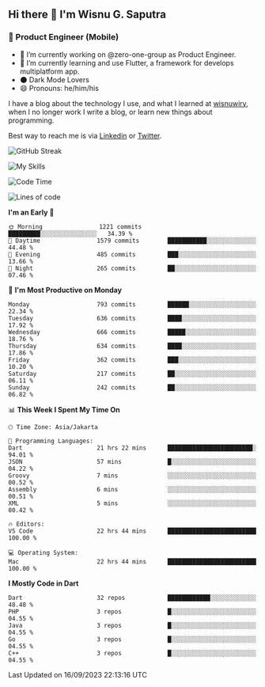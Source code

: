 ## Hi there 👋 I'm Wisnu G. Saputra

### :mobile_phone_off: Product Engineer (Mobile)

- 🔭 I’m currently working on @zero-one-group as Product Engineer.
- 🌱 I’m currently learning and use Flutter, a framework for develops multiplatform app.
- 🌑 Dark Mode Lovers
- 😄 Pronouns: he/him/his

I have a blog about the technology I use, and what I learned at [wisnuwiry](https://wisnuwiry.space/), when I no longer work I write a blog, or learn new things about programming.

Best way to reach me is via [Linkedin](https://www.linkedin.com/in/wisnu-saputra/) or [Twitter](https://twitter.com/wisnuwiry).

![GitHub Streak](https://streak-stats.demolab.com?user=wisnuwiry&theme=dark&hide_border=true)

![My Skills](https://skillicons.dev/icons?i=dart,flutter,kotlin,swift,go,js,css,neovim,git,linux&perline=5)

<!--START_SECTION:waka-->
![Code Time](http://img.shields.io/badge/Code%20Time-752%20hrs%2044%20mins-blue)

![Lines of code](https://img.shields.io/badge/From%20Hello%20World%20I%27ve%20Written-4.7%20million%20lines%20of%20code-blue)

**I'm an Early 🐤** 

```text
🌞 Morning                1221 commits        █████████░░░░░░░░░░░░░░░░   34.39 % 
🌆 Daytime                1579 commits        ███████████░░░░░░░░░░░░░░   44.48 % 
🌃 Evening                485 commits         ███░░░░░░░░░░░░░░░░░░░░░░   13.66 % 
🌙 Night                  265 commits         ██░░░░░░░░░░░░░░░░░░░░░░░   07.46 % 
```
📅 **I'm Most Productive on Monday** 

```text
Monday                   793 commits         ██████░░░░░░░░░░░░░░░░░░░   22.34 % 
Tuesday                  636 commits         ████░░░░░░░░░░░░░░░░░░░░░   17.92 % 
Wednesday                666 commits         █████░░░░░░░░░░░░░░░░░░░░   18.76 % 
Thursday                 634 commits         ████░░░░░░░░░░░░░░░░░░░░░   17.86 % 
Friday                   362 commits         ███░░░░░░░░░░░░░░░░░░░░░░   10.20 % 
Saturday                 217 commits         ██░░░░░░░░░░░░░░░░░░░░░░░   06.11 % 
Sunday                   242 commits         ██░░░░░░░░░░░░░░░░░░░░░░░   06.82 % 
```


📊 **This Week I Spent My Time On** 

```text
🕑︎ Time Zone: Asia/Jakarta

💬 Programming Languages: 
Dart                     21 hrs 22 mins      ████████████████████████░   94.01 % 
JSON                     57 mins             █░░░░░░░░░░░░░░░░░░░░░░░░   04.22 % 
Groovy                   7 mins              ░░░░░░░░░░░░░░░░░░░░░░░░░   00.52 % 
Assembly                 6 mins              ░░░░░░░░░░░░░░░░░░░░░░░░░   00.51 % 
XML                      5 mins              ░░░░░░░░░░░░░░░░░░░░░░░░░   00.42 % 

🔥 Editors: 
VS Code                  22 hrs 44 mins      █████████████████████████   100.00 % 

💻 Operating System: 
Mac                      22 hrs 44 mins      █████████████████████████   100.00 % 
```

**I Mostly Code in Dart** 

```text
Dart                     32 repos            ████████████░░░░░░░░░░░░░   48.48 % 
PHP                      3 repos             █░░░░░░░░░░░░░░░░░░░░░░░░   04.55 % 
Java                     3 repos             █░░░░░░░░░░░░░░░░░░░░░░░░   04.55 % 
Go                       3 repos             █░░░░░░░░░░░░░░░░░░░░░░░░   04.55 % 
C++                      3 repos             █░░░░░░░░░░░░░░░░░░░░░░░░   04.55 % 
```




 Last Updated on 16/09/2023 22:13:16 UTC
<!--END_SECTION:waka-->
